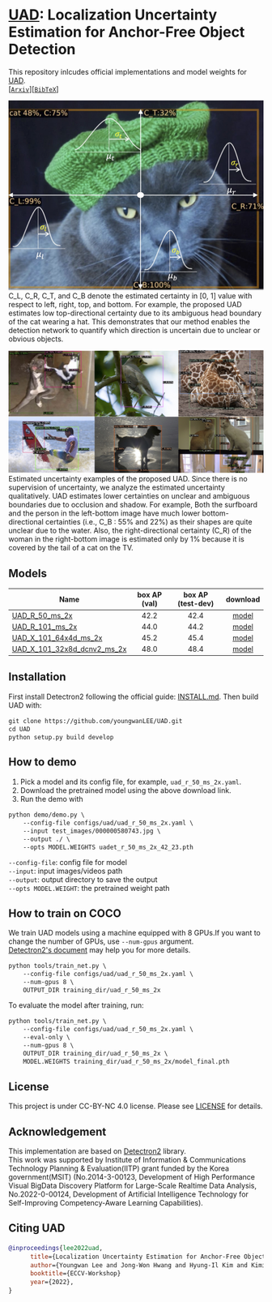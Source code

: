 # [UAD](https://arxiv.org/pdf/2006.15607.pdf): Localization Uncertainty Estimation for Anchor-Free Object Detection

This repository inlcudes official implementations and model weights for [UAD](https://arxiv.org/pdf/2006.15607.pdf).  
[[`Arxiv`](https://arxiv.org/abs/2210.02077)][[`BibTeX`](#CitingUAD)]
 

![UAD Gaussian](assets/gaussian.jpg)  
C_L, C_R, C_T, and C_B denote the estimated certainty in [0, 1] value with respect to left, right, top, and bottom. For example, the proposed UAD
estimates low top-directional certainty due to its ambiguous head boundary of the cat wearing a hat. This demonstrates that our method enables the detection network to quantify which direction is uncertain due to unclear or obvious objects.

![UAD samples](assets/vis.jpg)  
Estimated uncertainty examples of the proposed UAD. Since there is no supervision of uncertainty, we analyze the estimated uncertainty qualitatively. UAD estimates lower certainties on unclear and ambiguous boundaries due to occlusion and shadow. For example, Both the surfboard and the person in the left-bottom image have much lower bottom-directional certainties (i.e., C_B : 55% and 22%) as their shapes are quite unclear due to the water. Also, the right-directional certainty (C_R) of the woman in the right-bottom image is estimated only by 1% because it is covered by the tail of a cat on the TV.


## Models

Name | box AP (val) | box AP (test-dev) | download
--- |:---:|:---:|:---:
[UAD_R_50_ms_2x](configs/uad/uad_r_50_ms_2x.yaml) | 42.2 | 42.4 | [model](https://www.dropbox.com/scl/fi/jy28akq12z61sj94lie8z/uadet_r_50_ms_2x_42_23.pth?rlkey=j5s80y32z2qad6uoaq59cb2rb&dl=0)
[UAD_R_101_ms_2x](configs/uad/uad_r_101_ms_2x.yaml) | 44.0 | 44.2 | [model](https://www.dropbox.com/scl/fi/pwklc9f76qq3dehl7wxka/uadet_r_101_ms_2x_44_00.pth?rlkey=hohruu798fcz1p76ozrxols2k&dl=0)
[UAD_X_101_64x4d_ms_2x](configs/uad/uad_x_101_64x4d_ms_2x.yaml) | 45.2 | 45.4 | [model](https://www.dropbox.com/scl/fi/gf69r15u2bwfcku0cvnv0/uadet_x_101_64x4d_ms_2x.pth?rlkey=owcth36pf50wkclvh1uwj7fu4&dl=0)
[UAD_X_101_32x8d_dcnv2_ms_2x](configs/uad/uad_x_101_32x8d_dcn_ms_2x.yaml) | 48.0 | 48.4 | [model](https://www.dropbox.com/scl/fi/k436lfv0gvtkeh0qnx8uo/uadet_x_101_32x8d_dcn_ms_2x.pth?rlkey=ogn5r9zneng11c4uob69d4buo&dl=0)




## Installation

First install Detectron2 following the official guide: [INSTALL.md](https://github.com/facebookresearch/detectron2/blob/master/INSTALL.md). Then build UAD with:
```
git clone https://github.com/youngwanLEE/UAD.git
cd UAD
python setup.py build develop
```


## How to demo


1. Pick a model and its config file, for example, `uad_r_50_ms_2x.yaml`.
2. Download the pretrained model using the above download link.
3. Run the demo with

```
python demo/demo.py \
    --config-file configs/uad/uad_r_50_ms_2x.yaml \
    --input test_images/000000580743.jpg \
    --output ./ \
    --opts MODEL.WEIGHTS uadet_r_50_ms_2x_42_23.pth
```  

`--config-file`: config file for model  
`--input`: input images/videos path  
`--output`: output directory to save the output  
`--opts MODEL.WEIGHT`: the pretrained weight path  



## How to train on COCO

We train UAD models using a machine equipped with 8 GPUs.If you want to change the number of GPUs, use `--num-gpus` argument.  
[Detectron2's document](https://detectron2.readthedocs.io/en/latest/tutorials/getting_started.html) may help you for more details.


```
python tools/train_net.py \
    --config-file configs/uad/uad_r_50_ms_2x.yaml \
    --num-gpus 8 \
    OUTPUT_DIR training_dir/uad_r_50_ms_2x
```


To evaluate the model after training, run:

```
python tools/train_net.py \
    --config-file configs/uad/uad_r_50_ms_2x.yaml \
    --eval-only \
    --num-gpus 8 \
    OUTPUT_DIR training_dir/uad_r_50_ms_2x \
    MODEL.WEIGHTS training_dir/uad_r_50_ms_2x/model_final.pth
```


## License
This project is under CC-BY-NC 4.0 license. Please see [LICENSE](LICENSE) for details.


## Acknowledgement
This implementation are based on [Detectron2](https://github.com/facebookresearch/detectron2) library.  
This work was supported by Institute of Information & Communications Technology Planning & Evaluation(IITP) grant funded by the Korea government(MSIT) (No.2014-3-00123, Development of High Performance Visual BigData Discovery Platform for Large-Scale Realtime Data Analysis, No.2022-0-00124, Development of Artificial Intelligence Technology for Self-Improving Competency-Aware Learning Capabilities).

## <a name="CitingUAD"></a>Citing UAD

```BibTeX
@inproceedings{lee2022uad,
      title={Localization Uncertainty Estimation for Anchor-Free Object Detection}, 
      author={Youngwan Lee and Jong-Won Hwang and Hyung-Il Kim and Kimin Yun and Yongjin Kown and Sung Ju Hwang},
      booktitle={ECCV-Workshop}
      year={2022},
}
```